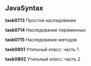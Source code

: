 ## JavaSyntax

**task0713** Простое наследование

**task0714** Наследование переменных

**task0715** Наследование методов

**task0801** Утильный класс: часть 1 

**task0802** Утильный класс: часть 2
